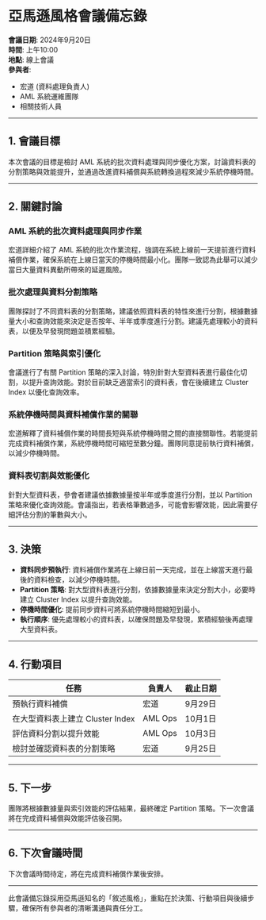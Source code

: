 # 亞馬遜風格會議備忘錄

**會議日期**: 2024年9月20日  
**時間**: 上午10:00  
**地點**: 線上會議  
**參與者**:  
- 宏道 (資料處理負責人)  
- AML 系統運維團隊  
- 相關技術人員

---

## 1. 會議目標

本次會議的目標是檢討 AML 系統的批次資料處理與同步優化方案，討論資料表的分割策略與效能提升，並通過改進資料補償與系統轉換過程來減少系統停機時間。

---

## 2. 關鍵討論

### AML 系統的批次資料處理與同步作業

宏道詳細介紹了 AML 系統的批次作業流程，強調在系統上線前一天提前進行資料補償作業，確保系統在上線日當天的停機時間最小化。團隊一致認為此舉可以減少當日大量資料異動所帶來的延遲風險。

### 批次處理與資料分割策略

團隊探討了不同資料表的分割策略，建議依照資料表的特性來進行分割，根據數據量大小和查詢效能來決定是否按年、半年或季度進行分割。建議先處理較小的資料表，以便及早發現問題並積累經驗。

### Partition 策略與索引優化

會議進行了有關 Partition 策略的深入討論，特別針對大型資料表進行最佳化切割，以提升查詢效能。對於目前缺乏適當索引的資料表，會在後續建立 Cluster Index 以優化查詢效率。

### 系統停機時間與資料補償作業的關聯

宏道解釋了資料補償作業的時間長短與系統停機時間之間的直接關聯性。若能提前完成資料補償作業，系統停機時間可縮短至數分鐘。團隊同意提前執行資料補償，以減少停機時間。

### 資料表切割與效能優化

針對大型資料表，參會者建議依據數據量按半年或季度進行分割，並以 Partition 策略來優化查詢效能。會議指出，若表格筆數過多，可能會影響效能，因此需要仔細評估分割的筆數與大小。

---

## 3. 決策

- **資料同步預執行**: 資料補償作業將在上線日前一天完成，並在上線當天進行最後的資料檢查，以減少停機時間。
- **Partition 策略**: 對大型資料表進行分割，依據數據量來決定分割大小，必要時建立 Cluster Index 以提升查詢效能。
- **停機時間優化**: 提前同步資料可將系統停機時間縮短到最小。
- **執行順序**: 優先處理較小的資料表，以確保問題及早發現，累積經驗後再處理大型資料表。

---

## 4. 行動項目

| 任務                                        | 負責人  | 截止日期     |
|---------------------------------------------|---------|--------------|
| 預執行資料補償                              | 宏道    | 9月29日      |
| 在大型資料表上建立 Cluster Index            | AML Ops | 10月1日      |
| 評估資料分割以提升效能                      | AML Ops | 10月3日      |
| 檢討並確認資料表的分割策略                  | 宏道    | 9月25日      |

---

## 5. 下一步

團隊將根據數據量與索引效能的評估結果，最終確定 Partition 策略。下一次會議將在完成資料補償與效能評估後召開。

---

## 6. 下次會議時間

下次會議時間待定，將在完成資料補償作業後安排。

---

此會議備忘錄採用亞馬遜知名的「敘述風格」，重點在於決策、行動項目與後續步驟，確保所有參與者的清晰溝通與責任分工。